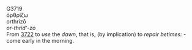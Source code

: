 <body>
  <p>G3719<br>  ὀρθρίζω  <br> orthrizō  <br><i>or-thrid‘-zo </i><br>From <a href="g3722.htm">3722</a>  to <i>use</i> the <i>dawn</i>, that is, (by implication) to <i>repair</i> <i>betimes:</i> - come early in the morning.<br></p>
 </body>